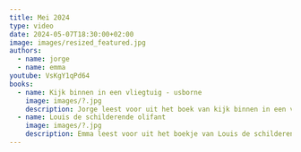 ```yaml
---
title: Mei 2024
type: video
date: 2024-05-07T18:30:00+02:00
image: images/resized_featured.jpg
authors:
  - name: jorge
  - name: emma
youtube: VsKgY1qPd64
books:
  - name: Kijk binnen in een vliegtuig - usborne
    image: images/?.jpg
    description: Jorge leest voor uit het boek van kijk binnen in een vliegtuig.
  - name: Louis de schilderende olifant
    image: images/?.jpg
    description: Emma leest voor uit het boekje van Louis de schilderende olifant.
---
```

